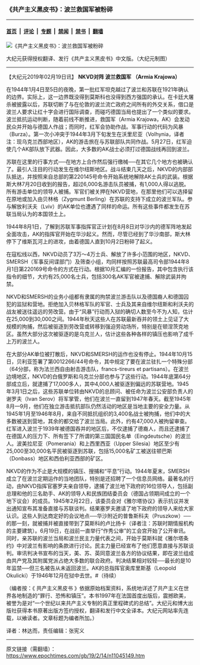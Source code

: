 ### 《共产主义黑皮书》：波兰救国军被粉碎

---

#### [首页](../../../..?n11045149) &nbsp;|&nbsp; [评论](../../../../../epoch-comment?n11045149) &nbsp;|&nbsp; [专题](../../../../../epoch-special?n11045149) &nbsp;|&nbsp; [禁闻](../../../../../epoch-news?n11045149) &nbsp;|&nbsp; [禁书](../../../../../books?n11045149) &nbsp;|&nbsp; [翻墙](https://github.com/gfw-breaker/nogfw/blob/master/README.md?n11045149)


<div><img alt="《共产主义黑皮书》：波兰救国军被粉碎" class="attachment-djy_600_400 size-djy_600_400 wp-post-image" src="https://i.epochtimes.com/assets/uploads/2017/12/dcbb5ad1ea37934a168afd29d68d142e-600x400.jpg"/>
<div class="caption">
 <p>
  大纪元获得授权翻译、发行《共产主义黑皮书》中文版。（大纪元制图）
 </p>
</div></div><hr/><div class="post_content" id="artbody" itemprop="articleBody">
 <!-- article content begin -->
 <p>
  【大纪元2019年02月19日讯】
  <strong>
   NKVD对阵
   <ok href="https://www.epochtimes.com/gb/tag/%E6%B3%A2%E5%85%B0%E6%95%91%E5%9B%BD%E5%86%9B.html">
    波兰救国军
   </ok>
   （Armia Krajowa）
  </strong>
 </p>
 <p>
  在1944年1月4日至5日的夜晚，第一批红军坦克越过了波兰和苏联在1921年确认的边界。实际上，这一边界既没得到莫斯科也没得到西方强国的承认。在卡廷大屠杀被披露以后，苏联切断了与在伦敦的波兰流亡政府之间所有的外交关系，借口是波兰人要求让红十字会进行国际调查，而碰巧德国当局也提出了一个类似的要求。波兰抵抗运动判断，随着前线不断推进，救国军（Armia Krajowa，AK）会发动民众并开始与德国人作战；而同时，红军会协助作战。军事行动的代码为风暴（Burza）。第一次小冲突于1944年3月下旬发生在沃里尼亚（Volhynia，译者注：现乌克兰西部地区），AK的游击旅在与苏联部队共同作战。5月27日，红军迫使几个AK部队放下武器。因此，大多数的AK战士必须打过德国战线再回到波兰。
 </p>
 <p>
  苏联在这里的行事方式──在地方上合作然后强行缴械──在其它几个地方也被确认了。最引人注目的行动发生在维尔纽斯地区。战斗结束几天之后，NKVD的内部部队抵达，并按照来自总部的第220145号命令开始系统地解除AK士兵的武装。根据斯大林7月20日收到的报告，超过6,000名游击队员被捕，有1,000人得以逃脱。所有游击单位的领导人被捕。军官们被关押在NKVD营地，在那里他们可以选择留在原地或加入由贝林格（Zygmunt Berling）在苏联的支持下成立的波兰军队。参与解放利沃夫（Lviv）的AK单位也遭遇了同样的命运。所有这些事件都发生在苏联当局认为的本国领土上。
 </p>
 <p>
  1944年8月1日，了解到苏联军事指挥官正计划在8月8日对华沙内的德军阵地发起全面攻击，AK的指挥官开始在华沙起义。然而，尽管已经到了华沙南部，斯大林停下了维斯瓦河上的进攻，由着德国人直到10月2日粉碎了起义。
 </p>
 <p>
  在寇松线以西，NKVD动员了3万～4万士兵、解放了许多小范围的地区，NKVD、SMERSH（军事反间谍部门）及筛查小组，均同样按照苏联最高司令部1944年8月1日第220169号命令的方式在行动。根据10月汇编的一份报告，其中包含执行该指令的细节，大约有25,000名士兵，包括300名AK军官被逮捕、解除武装并拘禁。
 </p>
 <p>
  NKVD和SMERSH的业务小组都有隶属的拘禁波兰游击队以及德国裔人和德国囚犯的监狱和营地。拒绝加入贝林格军队的军官、士兵及其来自维尔纽斯和利沃夫的战友被送往遥远的劳改营。由于“风暴”行动而入狱的确切人数至今不为人知，估计在25,000到30,000之间。1944年秋天这些人在苏联最新吞并的领土上见证了大规模的拘捕，然后被驱逐到劳改营或转移到强迫劳动场所，特别是在顿涅茨克地区。虽然大部分这次被驱逐的是乌克兰人，估计这些各种各样的镇压也影响了成千上万的波兰人。
 </p>
 <p>
  在大部分AK单位被打散后，NKVD和SMERSH的运作也没有停止。1944年10月15日，贝利亚签署了第0012266/44号命令，其中规定了要在波兰驻扎一个特殊分部（64分部，称为法兰西自由射击游击队，francs-tireurs et partisans）。在波兰边境地区，NKVD的白俄罗斯和乌克兰分部也参与了这些行动。1944年底第64分部成立后，就逮捕了17,000多人，其中4,000人被驱逐到偏远的苏联营地。1945年3月1日之后，这些苏联单位转由NKVD的总顾问、被任命为波兰公安部负责人的谢罗夫（Ivan Serov）将军掌管，他们在波兰一直留到1947年春天。截至1945年8月—9月，他们在独立游击抵抗部队仍然活动的地区是当地主要的安全力量。从1945年1月至1946年8月，来自不同抵抗组织的3,400名战士被拘捕，他们中的大多数被送到营地，其余的都交给了波兰当局。此外，约有47,000人被拘留审查。红军进入波兰于1939年被德国吞并的地区后，不仅逮捕了德裔人，而且还逮捕了在德国人的压力下、所有签下了所谓的第三国国民名单（Eingdeutsche）的波兰人。波美拉尼亚（Pomerania）和上西里西亚（Upper Silesia）地区至少有25,000至30,000名平民被驱逐到苏联，包括15,000名矿工被送往顿巴斯（Donbass）地区和西伯利亚西部的矿区。
 </p>
 <p>
  NKVD的作为不止是大规模的镇压、搜捕和“平息”行动。1944年夏末，SMERSH成立了在波兰定期运作的当地团队，特别是还招聘了一个信息员网络。最著名的行动，由NKVD指挥官塞罗夫亲自领导，逮捕了波兰地下政府的16位领导人，包括副总理和他的三名助手、AK的领导人和民族团结委员会（德国占领期间成立的一个地下议会）的成员。1945年2月22日，该委员会对《雅尔塔协议》表示抗议并发出通知宣布其准备直接与苏联谈判。结果塞罗夫邀请了地下政府的领导人来给大家认识。这些人到达商定好的会议地点──华沙附近的普鲁斯科夫（Pruszkow）──的那一刻，就被捕并被直接带到了莫斯科的卢比扬卡（译者注：苏联时期情报机构的主要建筑）。6月19日，在战前一直举行“作秀公审”的工会宫开始了公开审讯。同时，亲苏联的波兰当局和波兰民主力量代表之间，开始于莫斯科就《雅尔塔条约》中对波兰有影响的条款进行讨论。民主力量已经宣布了他们愿意直接与苏联谈判。审讯判决书宣布的当天，美、苏、英同意波兰各方的协议结果，即在波兰组成由共产党及其附属党派占绝大多数的联合政府。判决结果相对较轻──最长的是10年监禁──但三名被告从未返回波兰。AK的总指挥官奥库里斯基（Leopold Okulicki）于1946年12月在狱中去世。#（待续）
 </p>
 <p>
  （编者按：《
  <ok href="https://www.epochtimes.com/gb/tag/%E5%85%B1%E4%BA%A7%E4%B8%BB%E4%B9%89%E9%BB%91%E7%9A%AE%E4%B9%A6.html">
   共产主义黑皮书
  </ok>
  》依据原始档案资料，系统地详述了共产主义在世界各地制造的“罪行、恐怖和镇压”。本书1997年在法国首度出版后，震撼欧美，被誉为是对“一个世纪以来共产主义专制的真正里程碑式的总结”。大纪元和博大出版社获得本书原著出版方签约授权，翻译和发行中文全译本。大纪元网站率先连载，以飨读者。文章标题为编者所加。）
 </p>
 <p>
  译者：林达而，责任编辑：张宪义
 </p>
 <!-- article content end -->
 <div id="below_article_ad">
 </div>
</div>


---

原文链接（需翻墙）：https://www.epochtimes.com/gb/19/2/14/n11045149.htm